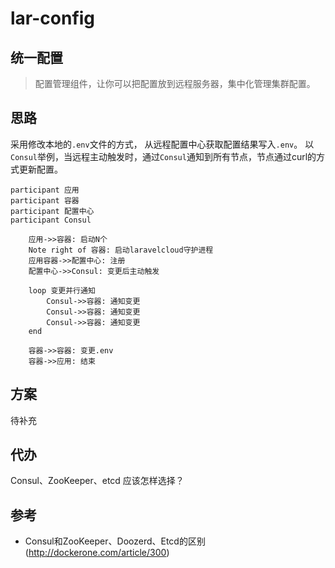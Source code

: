 # lar-config

## 统一配置
> 配置管理组件，让你可以把配置放到远程服务器，集中化管理集群配置。

## 思路
采用修改本地的`.env`文件的方式， 从远程配置中心获取配置结果写入`.env`。
以`Consul`举例，当远程主动触发时，通过`Consul`通知到所有节点，节点通过curl的方式更新配置。

```sequence
participant 应用
participant 容器
participant 配置中心
participant Consul

    应用->>容器: 启动N个
    Note right of 容器: 启动laravelcloud守护进程
    应用容器->>配置中心: 注册
    配置中心->>Consul: 变更后主动触发
    
    loop 变更并行通知
        Consul->>容器: 通知变更
        Consul->>容器: 通知变更
        Consul->>容器: 通知变更
    end
    
    容器->>容器: 变更.env
    容器->>应用: 结束
```
## 方案
待补充

## 代办
Consul、ZooKeeper、etcd 应该怎样选择？

## 参考
- Consul和ZooKeeper、Doozerd、Etcd的区别(http://dockerone.com/article/300)

